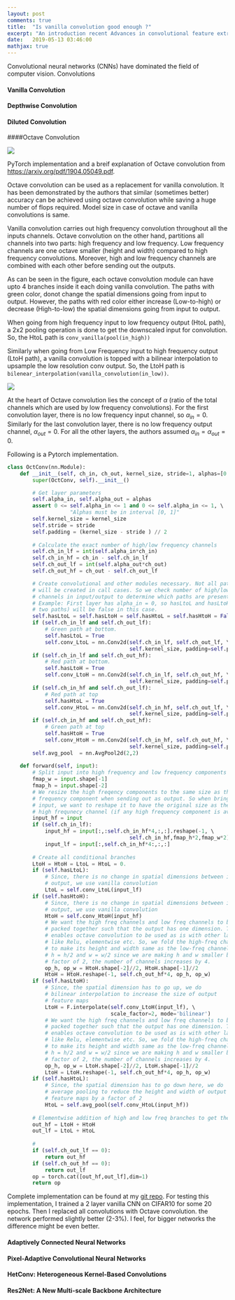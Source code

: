 ```yaml
---
layout: post
comments: true
title:  "Is vanilla convolution good enough ?"
excerpt: "An introduction recent Advances in convolutional feature extraction in deep neural networks"
date:   2019-05-13 03:46:00
mathjax: true
---
```




Convolutional neural networks (CNNs) have dominated the field of computer vision. Convolutions  



#### Vanilla Convolution

#### Depthwise Convolution

#### Diluted Convolution

####Octave Convolution

![](/Users/abinasm/Research/Codes/mygit/OctConv/figures/lame_explain.png)



PyTorch implementation and a breif explanation of Octave convolution from https://arxiv.org/pdf/1904.05049.pdf. 

Octave convolution can be used as a replacement for vanilla convolution. It has been demonstrated by the authors that similar (sometimes better) accuracy can be achieved using octave convolution while saving a huge number of flops required. Model size in case of octave and vanilla convolutions is same. 

Vanilla convolution carries out high frequency convolution throughout all the inputs channels. Octave convolution on the other hand, partitions all channels into two parts: high frequency and low frequency. Low frequency channels are one octave smaller (height and width) compared to high frequency convolutions. Moreover, high and low frequency channels are combined with each other before sending out the outputs.  

As can be seen in the figure, each octave convolution module can have upto 4 branches inside it each doing vanilla convolution. The paths with green color, donot change the spatial dimensions going from input to output. However, the paths with red color either increase (Low-to-high) or decrease (High-to-low) the spatial dimensions going from input to output. 

When going from high frequency input to low frequency output (HtoL path), a 2x2 pooling operation is done to get the downscaled input for convolution. So, the HtoL path is `conv_vanilla(pool(in_high))`

Similarly when going from Low Frequency input to high frequency output (LtoH path), a vanilla convolution is topped with a bilinear interpolation to upsample the low resolution conv output. So, the LtoH path is `bilenear_interpolation(vanilla_convolution(in_low))`.

![](/Users/abinasm/Research/Codes/mygit/OctConv/figures/top_level.png)



At the heart of Octave convolution lies the concept of $\alpha$ (ratio of the total channels which are used by low frequency convolutions). For the first convolution layer, there is no low frequency input channel, so $\alpha_{in} = 0$. Similarly for the last convolution layer, there is no low frequency output channel, $\alpha_{out} = 0$. For all the other layers, the authors assumed $\alpha_{in} = \alpha_{out} = 0$.   

Following is a Pytorch implementation. 

```python
class OctConv(nn.Module): 
    def __init__(self, ch_in, ch_out, kernel_size, stride=1, alphas=[0.5,0.5]): 
        super(OctConv, self).__init__()

        # Get layer parameters 
        self.alpha_in, self.alpha_out = alphas
        assert 0 <= self.alpha_in <= 1 and 0 <= self.alpha_in <= 1, \ 
        			"Alphas must be in interval [0, 1]"
        self.kernel_size = kernel_size
        self.stride = stride
        self.padding = (kernel_size - stride ) // 2
        
        # Calculate the exact number of high/low frequency channels 
        self.ch_in_lf = int(self.alpha_in*ch_in)
        self.ch_in_hf = ch_in - self.ch_in_lf
        self.ch_out_lf = int(self.alpha_out*ch_out) 
        self.ch_out_hf = ch_out - self.ch_out_lf

        # Create convolutional and other modules necessary. Not all paths 
        # will be created in call cases. So we check number of high/low freq 
        # channels in input/output to determine which paths are present.
        # Example: First layer has alpha_in = 0, so hasLtoL and hasLtoH (bottom
        # two paths) will be false in this case. 
        self.hasLtoL = self.hasLtoH = self.hasHtoL = self.hasHtoH = False
        if (self.ch_in_lf and self.ch_out_lf):    
          	# Green path at bottom. 
            self.hasLtoL = True
            self.conv_LtoL = nn.Conv2d(self.ch_in_lf, self.ch_out_lf, \ 
                                       self.kernel_size, padding=self.padding)
        if (self.ch_in_lf and self.ch_out_hf): 
          	# Red path at bottom. 
            self.hasLtoH = True
            self.conv_LtoH = nn.Conv2d(self.ch_in_lf, self.ch_out_hf, \ 
                                       self.kernel_size, padding=self.padding)
        if (self.ch_in_hf and self.ch_out_lf):
          	# Red path at top
            self.hasHtoL = True
            self.conv_HtoL = nn.Conv2d(self.ch_in_hf, self.ch_out_lf, \ 
                                       self.kernel_size, padding=self.padding)
        if (self.ch_in_hf and self.ch_out_hf):
          	# Green path at top
            self.hasHtoH = True
            self.conv_HtoH = nn.Conv2d(self.ch_in_hf, self.ch_out_hf, \ 
                                       self.kernel_size, padding=self.padding)
        self.avg_pool  = nn.AvgPool2d(2,2)
        
    def forward(self, input):         
        # Split input into high frequency and low frequency components
        fmap_w = input.shape[-1]
        fmap_h = input.shape[-2]
        # We resize the high freqency components to the same size as the low 
        # frequency component when sending out as output. So when bringing in as 
        # input, we want to reshape it to have the original size as the intended 
        # high frequnecy channel (if any high frequency component is available). 
        input_hf = input
        if (self.ch_in_lf):
            input_hf = input[:,:self.ch_in_hf*4,:,:].reshape(-1, \ 
                                       self.ch_in_hf,fmap_h*2,fmap_w*2)
            input_lf = input[:,self.ch_in_hf*4:,:,:]    
        
        # Create all conditional branches 
        LtoH = HtoH = LtoL = HtoL = 0.
        if (self.hasLtoL):
          	# Since, there is no change in spatial dimensions between input and 
            # output, we use vanilla convolution
            LtoL = self.conv_LtoL(input_lf)
        if (self.hasHtoH):
          	# Since, there is no change in spatial dimensions between input and 
            # output, we use vanilla convolution
            HtoH = self.conv_HtoH(input_hf)
            # We want the high freq channels and low freq channels to be 
            # packed together such that the output has one dimension. This 
            # enables octave convolution to be used as is with other layers 
            # like Relu, elementwise etc. So, we fold the high-freq channels 
            # to make its height and width same as the low-freq channels. So, 
            # h = h/2 and w = w/2 since we are making h and w smaller by a 
            # factor of 2, the number of channels increases by 4. 
            op_h, op_w = HtoH.shape[-2]//2, HtoH.shape[-1]//2
            HtoH = HtoH.reshape(-1, self.ch_out_hf*4, op_h, op_w)
        if (self.hasLtoH):
          	# Since, the spatial dimension has to go up, we do 
            # bilinear interpolation to increase the size of output 
            # feature maps 
            LtoH = F.interpolate(self.conv_LtoH(input_lf), \ 
                                 scale_factor=2, mode='bilinear')
            # We want the high freq channels and low freq channels to be 
            # packed together such that the output has one dimension. This 
            # enables octave convolution to be used as is with other layers 
            # like Relu, elementwise etc. So, we fold the high-freq channels 
            # to make its height and width same as the low-freq channels. So, 
            # h = h/2 and w = w/2 since we are making h and w smaller by a 
            # factor of 2, the number of channels increases by 4. 
            op_h, op_w = LtoH.shape[-2]//2, LtoH.shape[-1]//2
            LtoH = LtoH.reshape(-1, self.ch_out_hf*4, op_h, op_w)
        if (self.hasHtoL):
          	# Since, the spatial dimension has to go down here, we do 
            # average pooling to reduce the height and width of output
            # feature maps by a factor of 2
            HtoL = self.avg_pool(self.conv_HtoL(input_hf))
        
        # Elementwise addition of high and low freq branches to get the output
        out_hf = LtoH + HtoH
        out_lf = LtoL + HtoL
        
        # 
        if (self.ch_out_lf == 0):
            return out_hf
        if (self.ch_out_hf == 0):
            return out_lf
        op = torch.cat([out_hf,out_lf],dim=1)
        return op
```

Complete implementation can be found at my [git repo](https://github.com/amohant4/OctConv). For testing this implementation, I trained a 2 layer vanilla CNN on CIFAR10 for some 20 epochs. Then I replaced all convolutions with Octave convolution. the network performed slightly better (2-3%). I feel, for bigger networks the difference might be even better. 

#### Adaptively Connected Neural Networks

#### Pixel-Adaptive Convolutional Neural Networks

#### HetConv: Heterogeneous Kernel-Based Convolutions

#### Res2Net: A New Multi-scale Backbone Architecture